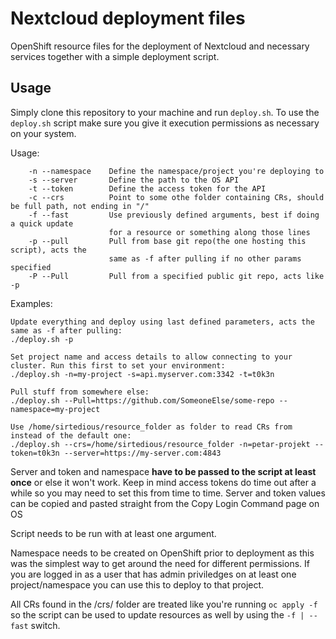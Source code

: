 # Nextcloud deployment files
OpenShift resource files for the deployment of Nextcloud and necessary services together with a simple deployment script.

## Usage

Simply clone this repository to your machine and run `deploy.sh`.
To use the `deploy.sh` script make sure you give it execution permissions as necessary on your system.

Usage:

        -n --namespace    Define the namespace/project you're deploying to
        -s --server       Define the path to the OS API
        -t --token        Define the access token for the API
        -c --crs          Point to some othe folder containing CRs, should be full path, not ending in "/"
        -f --fast         Use previously defined arguments, best if doing a quick update
                          for a resource or something along those lines
        -p --pull         Pull from base git repo(the one hosting this script), acts the
                          same as -f after pulling if no other params specified
        -P --Pull         Pull from a specified public git repo, acts like -p

Examples:
```
Update everything and deploy using last defined parameters, acts the same as -f after pulling:
./deploy.sh -p

Set project name and access details to allow connecting to your cluster. Run this first to set your environment:
./deploy.sh -n=my-project -s=api.myserver.com:3342 -t=t0k3n

Pull stuff from somewhere else:
./deploy.sh --Pull=https://github.com/SomeoneElse/some-repo --namespace=my-project

Use /home/sirtedious/resource_folder as folder to read CRs from instead of the default one:
./deploy.sh --crs=/home/sirtedious/resource_folder -n=petar-projekt --token=t0k3n --server=https://my-server.com:4843
```

Server and token and namespace __have to be passed to the script at least once__ or else it won't work. Keep in mind access tokens do time out after a while so you may need to set this from time to time.
Server and token values can be copied and pasted straight from the Copy Login Command page on OS

Script needs to be run with at least one argument. 

Namespace needs to be created on OpenShift prior to deployment as this was the simplest way to get around the need for different permissions. If you are logged in as a user that has admin priviledges on at least one project/namespace you can use this to deploy to that project.

All CRs found in the /crs/ folder are treated like you're running `oc apply -f` so the script can be used to update resources as well by using the `-f | --fast` switch.
